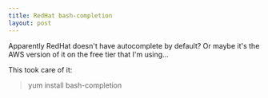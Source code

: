 ```yaml
---
title: RedHat bash-completion
layout: post
---
```


Apparently RedHat doesn't have autocomplete by default? Or maybe it's the AWS version of it on the free tier that I'm using... 

This took care of it: 

> yum install bash-completion